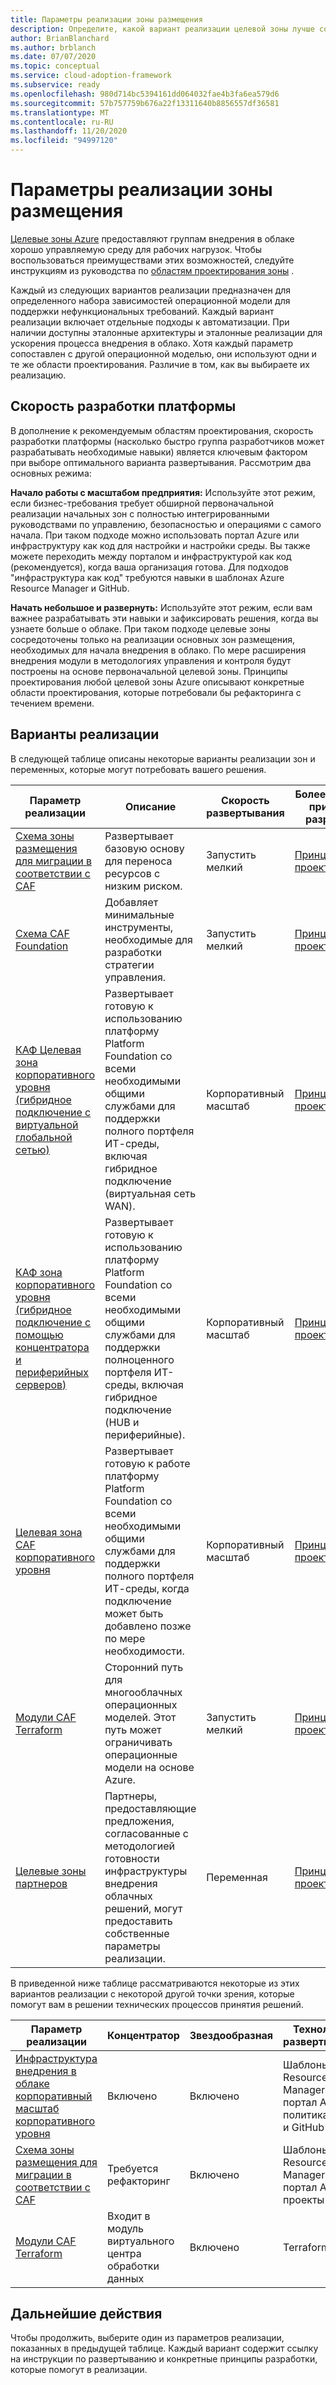 ```yaml
---
title: Параметры реализации зоны размещения
description: Определите, какой вариант реализации целевой зоны лучше соответствует вашим требованиям.
author: BrianBlanchard
ms.author: brblanch
ms.date: 07/07/2020
ms.topic: conceptual
ms.service: cloud-adoption-framework
ms.subservice: ready
ms.openlocfilehash: 980d714bc5394161dd064032fae4b3fa6ea579d6
ms.sourcegitcommit: 57b757759b676a22f13311640b8856557df36581
ms.translationtype: MT
ms.contentlocale: ru-RU
ms.lasthandoff: 11/20/2020
ms.locfileid: "94997120"
---
```

# <a name="landing-zone-implementation-options"></a>Параметры реализации зоны размещения

[Целевые зоны Azure](./index.md) предоставляют группам внедрения в облаке хорошо управляемую среду для рабочих нагрузок. Чтобы воспользоваться преимуществами этих возможностей, следуйте инструкциям из руководства по [областям проектирования зоны](./design-areas.md) .

Каждый из следующих вариантов реализации предназначен для определенного набора зависимостей операционной модели для поддержки нефункциональных требований. Каждый вариант реализации включает отдельные подходы к автоматизации. При наличии доступны эталонные архитектуры и эталонные реализации для ускорения процесса внедрения в облако. Хотя каждый параметр сопоставлен с другой операционной моделью, они используют одни и те же области проектирования. Различие в том, как вы выбираете их реализацию.

## <a name="platform-development-velocity"></a>Скорость разработки платформы

В дополнение к рекомендуемым областям проектирования, скорость разработки платформы (насколько быстро группа разработчиков может разрабатывать необходимые навыки) является ключевым фактором при выборе оптимального варианта развертывания. Рассмотрим два основных режима:

**Начало работы с масштабом предприятия:** Используйте этот режим, если бизнес-требования требует обширной первоначальной реализации начальных зон с полностью интегрированными руководствами по управлению, безопасностью и операциями с самого начала. При таком подходе можно использовать портал Azure или инфраструктуру как код для настройки и настройки среды. Вы также можете переходить между порталом и инфраструктурой как код (рекомендуется), когда ваша организация готова. Для подходов "инфраструктура как код" требуются навыки в шаблонах Azure Resource Manager и GitHub.

**Начать небольшое и развернуть:** Используйте этот режим, если вам важнее разрабатывать эти навыки и зафиксировать решения, когда вы узнаете больше о облаке. При таком подходе целевые зоны сосредоточены только на реализации основных зон размещения, необходимых для начала внедрения в облако. По мере расширения внедрения модули в методологиях управления и контроля будут построены на основе первоначальной целевой зоны. Принципы проектирования любой целевой зоны Azure описывают конкретные области проектирования, которые потребовали бы рефакторинга с течением времени.

## <a name="implementation-options"></a>Варианты реализации

В следующей таблице описаны некоторые варианты реализации зон и переменных, которые могут потребовать вашего решения.

| Параметр реализации | Описание | Скорость развертывания | Более глубокие принципы разработки | Инструкции по развертыванию |
|---|---|---|---|---|
| [Схема зоны размещения для миграции в соответствии с CAF](./migrate-landing-zone.md) | Развертывает базовую основу для переноса ресурсов с низким риском. | Запустить мелкий | [Принципы проектирования](./migrate-landing-zone.md#design-principles) | [Развертывание](./migrate-landing-zone.md) |
| [Схема CAF Foundation](./foundation-blueprint.md) | Добавляет минимальные инструменты, необходимые для разработки стратегии управления. | Запустить мелкий | [Принципы проектирования](./foundation-blueprint.md#design-principles) | [Развертывание](./foundation-blueprint.md) |
| [КАФ Целевая зона корпоративного уровня (гибридное подключение с виртуальной глобальной сетью)](../enterprise-scale/index.md) | Развертывает готовую к использованию платформу Platform Foundation со всеми необходимыми общими службами для поддержки полного портфеля ИТ-среды, включая гибридное подключение (виртуальная сеть WAN). | Корпоративный масштаб | [Принципы проектирования](../enterprise-scale/design-principles.md) | [Развертывание](https://github.com/Azure/Enterprise-Scale/blob/main/docs/reference/contoso/Readme.md) |
| [КАФ зона корпоративного уровня (гибридное подключение с помощью концентратора и периферийных серверов)](../enterprise-scale/index.md) | Развертывает готовую к использованию платформу Platform Foundation со всеми необходимыми общими службами для поддержки полноценного портфеля ИТ-среды, включая гибридное подключение (HUB и периферийные). | Корпоративный масштаб | [Принципы проектирования](../enterprise-scale/design-principles.md) | [Развертывание](https://github.com/Azure/Enterprise-Scale/blob/main/docs/reference/adventureworks/README.md) |
| [Целевая зона CAF корпоративного уровня](../enterprise-scale/index.md) | Развертывает готовую к работе платформу Platform Foundation со всеми необходимыми общими службами для поддержки полного портфеля ИТ-среды, когда подключение может быть добавлено позже по мере необходимости. | Корпоративный масштаб | [Принципы проектирования](../enterprise-scale/design-principles.md) | [Развертывание](https://github.com/Azure/Enterprise-Scale/blob/main/docs/reference/wingtip/README.md) |
| [Модули CAF Terraform](./terraform-landing-zone.md) | Сторонний путь для многооблачных операционных моделей. Этот путь может ограничивать операционные модели на основе Azure. | Запустить мелкий | [Принципы проектирования](./terraform-landing-zone.md#design-decisions) | [Развертывание](./terraform-landing-zone.md#customize-and-deploy-your-first-landing-zone) |
| [Целевые зоны партнеров](./partner-landing-zone.md) | Партнеры, предоставляющие предложения, согласованные с методологией готовности инфраструктуры внедрения облачных решений, могут предоставить собственные параметры реализации. | Переменная | [Принципы проектирования](./partner-landing-zone.md) | [Найти партнера](https://www.microsoft.com/azure/partners/adopt?filters=ready) |

В приведенной ниже таблице рассматриваются некоторые из этих вариантов реализации с некоторой другой точки зрения, которые помогут вам в решении технических процессов принятия решений.

| Параметр реализации | Концентратор | Звездообразная | Технология развертывания | Инструкции по развертыванию |
|---|---|---|---|---|
| [Инфраструктура внедрения в облаке корпоративный масштаб корпоративного уровня](../enterprise-scale/index.md) | Включено  | Включено | Шаблоны Azure Resource Manager, портал Azure, политика Azure и GitHub | [Развертывание](../enterprise-scale/implementation-guidelines.md) |
| [Схема зоны размещения для миграции в соответствии с CAF](./migrate-landing-zone.md) | Требуется рефакторинг | Включено | Шаблоны Azure Resource Manager, портал Azure и проекты Azure | [Развертывание](./migrate-landing-zone.md) |
| [Модули CAF Terraform](./terraform-landing-zone.md)  | Входит в модуль виртуального центра обработки данных | Включено | Terraform | [Развертывание](./terraform-landing-zone.md#customize-and-deploy-your-first-landing-zone) |

## <a name="next-steps"></a>Дальнейшие действия

Чтобы продолжить, выберите один из параметров реализации, показанных в предыдущей таблице. Каждый вариант содержит ссылку на инструкции по развертыванию и конкретные принципы разработки, которые помогут в реализации.
